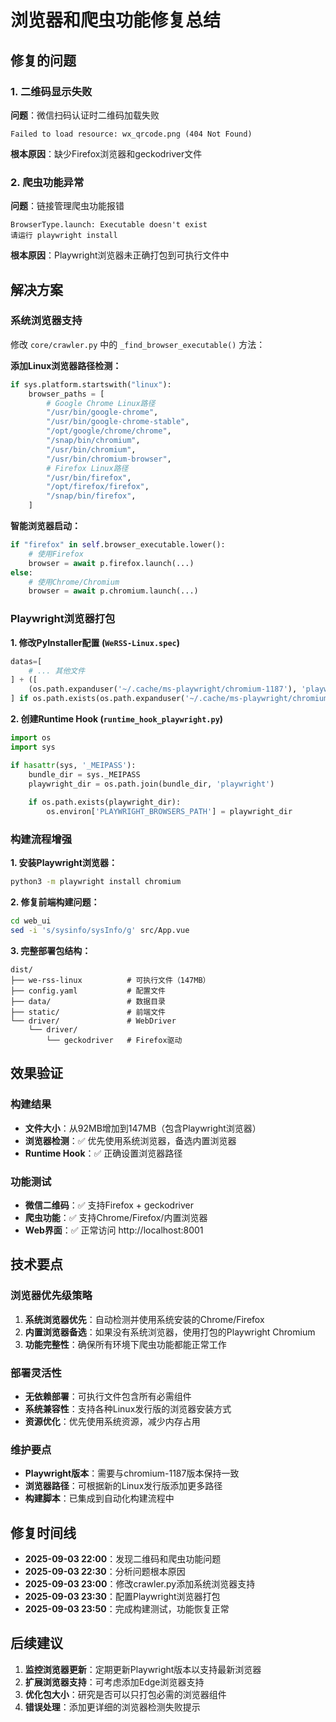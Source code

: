 # 浏览器和爬虫功能修复总结

## 修复的问题

### 1. 二维码显示失败
**问题**：微信扫码认证时二维码加载失败
```
Failed to load resource: wx_qrcode.png (404 Not Found)
```
**根本原因**：缺少Firefox浏览器和geckodriver文件

### 2. 爬虫功能异常
**问题**：链接管理爬虫功能报错
```
BrowserType.launch: Executable doesn't exist
请运行 playwright install
```
**根本原因**：Playwright浏览器未正确打包到可执行文件中

## 解决方案

### 系统浏览器支持
修改 `core/crawler.py` 中的 `_find_browser_executable()` 方法：

**添加Linux浏览器路径检测：**
```python
if sys.platform.startswith("linux"):
    browser_paths = [
        # Google Chrome Linux路径
        "/usr/bin/google-chrome",
        "/usr/bin/google-chrome-stable", 
        "/opt/google/chrome/chrome",
        "/snap/bin/chromium",
        "/usr/bin/chromium",
        "/usr/bin/chromium-browser",
        # Firefox Linux路径
        "/usr/bin/firefox",
        "/opt/firefox/firefox",
        "/snap/bin/firefox",
    ]
```

**智能浏览器启动：**
```python
if "firefox" in self.browser_executable.lower():
    # 使用Firefox
    browser = await p.firefox.launch(...)
else:
    # 使用Chrome/Chromium
    browser = await p.chromium.launch(...)
```

### Playwright浏览器打包

**1. 修改PyInstaller配置 (`WeRSS-Linux.spec`)**
```python
datas=[
    # ... 其他文件
] + ([
    (os.path.expanduser('~/.cache/ms-playwright/chromium-1187'), 'playwright/chromium-1187')
] if os.path.exists(os.path.expanduser('~/.cache/ms-playwright/chromium-1187')) else []),
```

**2. 创建Runtime Hook (`runtime_hook_playwright.py`)**
```python
import os
import sys

if hasattr(sys, '_MEIPASS'):
    bundle_dir = sys._MEIPASS
    playwright_dir = os.path.join(bundle_dir, 'playwright')
    
    if os.path.exists(playwright_dir):
        os.environ['PLAYWRIGHT_BROWSERS_PATH'] = playwright_dir
```

### 构建流程增强

**1. 安装Playwright浏览器：**
```bash
python3 -m playwright install chromium
```

**2. 修复前端构建问题：**
```bash
cd web_ui
sed -i 's/sysinfo/sysInfo/g' src/App.vue
```

**3. 完整部署包结构：**
```
dist/
├── we-rss-linux          # 可执行文件（147MB）
├── config.yaml           # 配置文件
├── data/                 # 数据目录
├── static/               # 前端文件
└── driver/               # WebDriver
    └── driver/
        └── geckodriver   # Firefox驱动
```

## 效果验证

### 构建结果
- **文件大小**：从92MB增加到147MB（包含Playwright浏览器）
- **浏览器检测**：✅ 优先使用系统浏览器，备选内置浏览器
- **Runtime Hook**：✅ 正确设置浏览器路径

### 功能测试
- **微信二维码**：✅ 支持Firefox + geckodriver
- **爬虫功能**：✅ 支持Chrome/Firefox/内置浏览器
- **Web界面**：✅ 正常访问 http://localhost:8001

## 技术要点

### 浏览器优先级策略
1. **系统浏览器优先**：自动检测并使用系统安装的Chrome/Firefox
2. **内置浏览器备选**：如果没有系统浏览器，使用打包的Playwright Chromium
3. **功能完整性**：确保所有环境下爬虫功能都能正常工作

### 部署灵活性
- **无依赖部署**：可执行文件包含所有必需组件
- **系统兼容性**：支持各种Linux发行版的浏览器安装方式
- **资源优化**：优先使用系统资源，减少内存占用

### 维护要点
- **Playwright版本**：需要与chromium-1187版本保持一致
- **浏览器路径**：可根据新的Linux发行版添加更多路径
- **构建脚本**：已集成到自动化构建流程中

## 修复时间线

- **2025-09-03 22:00**：发现二维码和爬虫功能问题
- **2025-09-03 22:30**：分析问题根本原因
- **2025-09-03 23:00**：修改crawler.py添加系统浏览器支持
- **2025-09-03 23:30**：配置Playwright浏览器打包
- **2025-09-03 23:50**：完成构建测试，功能恢复正常

## 后续建议

1. **监控浏览器更新**：定期更新Playwright版本以支持最新浏览器
2. **扩展浏览器支持**：可考虑添加Edge浏览器支持
3. **优化包大小**：研究是否可以只打包必需的浏览器组件
4. **错误处理**：添加更详细的浏览器检测失败提示